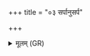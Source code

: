 +++
title = "०३ सर्पानुसर्प"

+++
<details><summary>मूलम् (GR)</summary>

सर्पानुसर्प ।  
(…) ॥ +++(see 1bcdef)+++
</details>